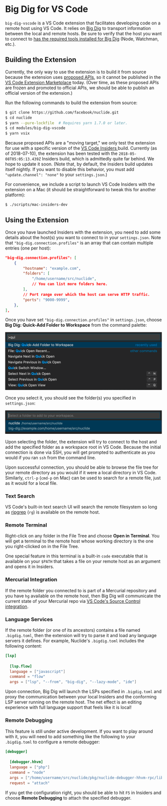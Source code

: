 # Big Dig for VS Code

`big-dig-vscode` is a VS Code extension that facilitates developing code on a
remote host using VS Code. It relies on [Big
Dig](https://github.com/facebook/nuclide/tree/master/modules/big-dig) to
transport information between the local and remote hosts. Be sure to verify that
the host you want to connect to [has the required tools installed for Big
Dig](../big-dig/#history) (Node, Watchman, etc.).

## Building the Extension

Currently, the only way to use the extension is to build it from source because
the extension uses [proposed
APIs](https://github.com/Microsoft/vscode/blob/master/src/vs/vscode.proposed.d.ts),
so it cannot be published in the [VS Code Extension Marketplace](
https://marketplace.visualstudio.com/VSCode) today. (Over time, as these
proposed APIs are frozen and promoted to official APIs, we should be able to
publish an official version of the extension.)

Run the following commands to build the extension from source:

```sh
$ git clone https://github.com/facebook/nuclide.git
$ cd nuclide
$ yarn --pure-lockfile  # Requires yarn 1.7.0 or later.
$ cd modules/big-dig-vscode
$ yarn vsix
```

Because proposed APIs are a "moving target," we only test the extension for use
with a specific version of the [VS Code Insiders
](https://code.visualstudio.com/insiders/) build. Currently (as of 2018-07-10),
the extension has been tested with the `2018-05-08T05:05:13.439Z` Insiders
build, which is admittedly quite far behind. We hope to update it soon. (Note
that, by default, the Insiders build updates itself nightly. If you want to
disable this behavior, you must add `"update.channel": "none"` to your
`settings.json`.)

For convenience, we include a script to launch VS Code Insiders with the
extension on a Mac (it should be straightforward to tweak this for another
platform):

```sh
$ ./scripts/mac-insiders-dev
```

## Using the Extension

Once you have launched Insiders with the extension, you need to add some details
about the host(s) you want to connect to in your `settings.json`. Note that
`"big-dig.connection.profiles"` is an array that can contain multiple entries
(one per host):

```json
"big-dig.connection.profiles": [
    {
        "hostname": "example.com",
        "folders": [
            "/home/username/src/nuclide",
            // You can list more folders here.
        ],
        // Port range over which the host can serve HTTP traffic.
        "ports": "9000-9999",
    },
],
```

Once you have set `"big-dig.connection.profiles"` in `settings.json`, choose
**Big Dig: Quick-Add Folder to Workspace** from the command palette:

![Quick-Add](quickadd.png)

Once you select it, you should see the folder(s) you specified in
`settings.json`:

![Remote Folders](remote-folder.png)

Upon selecting the folder, the extension will try to connect to the host and add
the specified folder as a workspace root in VS Code. Because the initial
connection is done via SSH, you will get prompted to authenticate as you would
if you ran `ssh` from the command line.

Upon successful connection, you should be able to browse the file tree for your
remote directory as you would if it were a local directory in VS Code.
Similarly, `ctrl-p` (`cmd-p` on Mac) can be used to search for a remote file,
just as it would for a local file.

### Text Search

VS Code's built-in text search UI will search the remote filesystem so long as
[ripgrep](https://github.com/BurntSushi/ripgrep) (`rg`) is available on the
remote host.

### Remote Terminal

Right-click on any folder in the File Tree and choose **Open in Terminal**. You
will get a terminal to the remote host whose working directory is the one you
right-clicked on in the File Tree.

One special feature in this terminal is a built-in `code` executable that is
available on your `$PATH` that takes a file on your remote host as an argument
and opens it in Insiders.

### Mercurial Integration

If the remote folder you connected to is part of a Mercurial repository and you
have `hg` available on the remote host, then Big Dig will communicate the
current state of your Mercurial repo via [VS Code's Source Control
integration](https://code.visualstudio.com/docs/extensionAPI/api-scm).

### Language Services

If the remote folder (or one of its ancestors) contains a file named
`.bigdig.toml`, then the extension will try to parse it and load any language
servers it defines. For example, Nuclide's `.bigdig.toml` includes the following
content:

```toml
[lsp]

  [lsp.flow]
  language = ["javascript"]
  command = "flow"
  args = ["lsp", "--from", "big-dig", "--lazy-mode", "ide"]
```

Upon connection, Big Dig will launch the LSPs specified in `.bigdig.toml` and
proxy the communication between your local Insiders and the conforming LSP
server running on the remote host. The net effect is an editing experience with
full language support that feels like it is local!

### Remote Debugging

This feature is still under active development. If you want to play around with
it, you will need to add something like the following to your `.bigdig.toml` to
configure a remote debugger:

```toml
[debugger]

  [debugger.hhvm]
  language = ["php"]
  command = "node"
  args = ["/home/username/src/nuclide/pkg/nuclide-debugger-hhvm-rpc/lib/hhvmWrapper.js"]
  request = "attach"
```

If you get the configuration right, you should be able to hit `F5` in Insiders
and choose **Remote Debugging** to attach the specified debugger.
